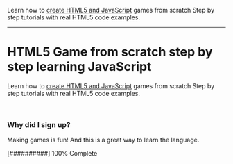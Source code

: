Learn how to <a href="https://www.udemy.com/course/understand-javascript/">create HTML5 and JavaScript</a> games from scratch Step by step tutorials with real HTML5 code examples.

---

# HTML5 Game from scratch step by step learning JavaScript

Learn how to <a href="https://www.udemy.com/course/understand-javascript/">create HTML5 and JavaScript</a> games from scratch Step by step tutorials with real HTML5 code examples.

<br>

### Why did I sign up?

Making games is fun! And this is a great way to learn the language.

[##########] 100% Complete
